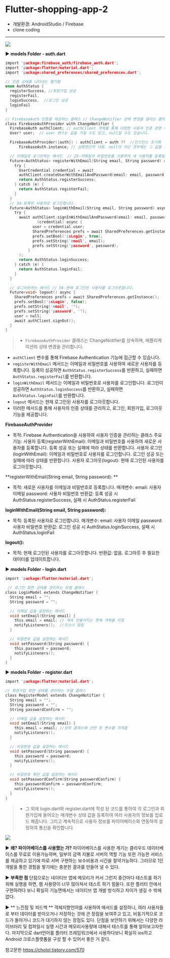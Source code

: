 # Flutter-shopping-app-2

- 개발환경: AndroidStudio / Firebase
- clone coding
<hr>

![](https://velog.velcdn.com/images/sungwbs/post/a3923b19-f098-403b-90ad-268a7cfb056f/image.png)


▶ **models Folder - auth.dart**
```c
import 'package:firebase_auth/firebase_auth.dart';
import 'package:flutter/material.dart';
import 'package:shared_preferences/shared_preferences.dart';

// 인증 상태를 나타내는 열거형
enum AuthStatus {
  registerSuccess, //회원가입 성공
  registerFail,
  loginSuccess,  //로그인 성공
  loginFail
}

// FirebaseAuth 인증을 제공하는 클래스 // ChangeNotifier 상태 변경을 알리는 클래스
class FirebaseAuthProvider with ChangeNotifier {
  FirebaseAuth authClient; // authClient 객체를 통해 다양한 사용자 인증 관련 메서드를 호출할 수 있습니다.
  User? user;  // user 변수는 값을 가질 수도 있고, null일 수도 있습니다.

  FirebaseAuthProvider({auth}) : authClient = auth ??  //인스턴스 초기화
      FirebaseAuth.instance; // 삼항연산자 사용. null이 아닌 경우에는 그 값을 사용하고, null인 경우에는 FirebaseAuth 클래스의 기본 인스턴스를 사용

  // 이메일로 로그인하는 메서드  // 25-이메일과 비밀번호를 사용하여 새 사용자를 등록합니다.
  Future<AuthStatus> registerWithEmail(String email, String password) async {
    try {
      UserCredential credential = await
      authClient.createUserWithEmailAndPassword(email: email, password: password);
      return AuthStatus.registerSuccess;
    } catch (e) {
      return AuthStatus.registerFail;
    }
  }
  // 34-등록된 사용자로 로그인합니다.
  Future<AuthStatus> loginWithEmail(String email, String password) async {
    try {
      await authClient.signInWithEmailAndPassword(email: email, password: password).then(
              (credential) async {
            user = credential.user;
            SharedPreferences prefs = await SharedPreferences.getInstance();
            prefs.setBool('isLogin', true);
            prefs.setString('email', email);
            prefs.setString('password', password);
          }
      );
      return AuthStatus.loginSuccess;
    } catch (e) {
      return AuthStatus.loginFail;
    }
  }

  // 로그아웃하는 메서드 // 56-현재 로그인된 사용자를 로그아웃합니다.
  Future<void> logout() async {
    SharedPreferences prefs = await SharedPreferences.getInstance();
    prefs.setBool('isLogin', false);
    prefs.setString('email', '');
    prefs.setString('password', '');
    user = null;
    await authClient.signOut();
  }
}

```

> - `FirebaseAuthProvider` 클래스는 ChangeNotifier를 상속하며, 애플리케이션의 상태 변경을 관리합니다.
- `authClient` 변수를 통해 Firebase Authentication 기능에 접근할 수 있습니다.
- `registerWithEmail` 메서드는 이메일과 비밀번호를 사용하여 새로운 사용자를 등록합니다. 등록이 성공하면 `AuthStatus.registerSuccess`를 반환하고, 실패하면 `AuthStatus.registerFail`를 반환합니다.
- `loginWithEmail` 메서드는 이메일과 비밀번호로 사용자를 로그인합니다. 로그인이 성공하면 `AuthStatus.loginSuccess`를 반환하고, 실패하면 `AuthStatus.loginFail`를 반환합니다.
- `logout` 메서드는 현재 로그인된 사용자를 로그아웃합니다.
- 이러한 메서드를 통해 사용자의 인증 상태를 관리하고, 로그인, 회원가입, 로그아웃 기능을 제공합니다.

**FirebaseAuthProvider**
- 목적: Firebase Authentication을 사용하여 사용자 인증을 관리하는 클래스
주요 기능:
사용자 등록(registerWithEmail): 이메일과 비밀번호를 사용하여 새로운 사용자를 등록합니다. 등록 성공 또는 실패에 따라 상태를 반환합니다.
사용자 로그인(loginWithEmail): 이메일과 비밀번호로 사용자를 로그인합니다. 로그인 성공 또는 실패에 따라 상태를 반환합니다.
사용자 로그아웃(logout): 현재 로그인된 사용자를 로그아웃합니다.


**registerWithEmail(String email, String password):
**
- 목적: 새로운 사용자를 이메일과 비밀번호로 등록합니다.
매개변수:
email: 사용자 이메일
password: 사용자 비밀번호
반환값: 등록 성공 시 AuthStatus.registerSuccess, 실패 시 AuthStatus.registerFail

**loginWithEmail(String email, String password):**
- 목적: 등록된 사용자로 로그인합니다.
매개변수:
email: 사용자 이메일
password: 사용자 비밀번호
반환값: 로그인 성공 시 AuthStatus.loginSuccess, 실패 시 AuthStatus.loginFail

**logout():**
- 목적: 현재 로그인된 사용자를 로그아웃합니다.
반환값: 없음. 로그아웃 후 필요한 데이터를 업데이트합니다.


▶ **models Folder - login.dart**
```c
import 'package:flutter/material.dart';

 // 로그인 화면 상태를 관리하는 모델 클래스
class LoginModel extends ChangeNotifier {
  String email = "";
  String password = "";

  // 이메일 값을 설정하는 메서드
  void setEmail(String email) {
    this.email = email; // 계속 만들어지는 현재 객체를 지칭
    notifyListeners();  //리스너 알림
  }

  // 비밀번호 값을 설정하는 메서드
  void setPassword(String password) {
    this.password = password;
    notifyListeners();
  }
}
```
▶ **models Folder - register.dart**
```c
import 'package:flutter/material.dart';

// 회원가입 화면 상태를 관리하는 모델 클래스
class RegisterModel extends ChangeNotifier {
  String email = "";
  String password = "";
  String passwordConfirm = "";

  // 이메일 값을 설정하는 메서드
  void setEmail(String email) {
    this.email = email; //상위 클래스에 선언 된 변수를 가져옴
    notifyListeners();
  }

  // 비밀번호 값을 설정하는 메서드
  void setPassword(String password) {
    this.password = password;
    notifyListeners();
  }

  // 비밀번호 확인 값을 설정하는 메서드
  void setPasswordConfirm(String passwordConfirm) {
    this.passwordConfirm = passwordConfirm;
    notifyListeners();
  }
}
```
> - 그 외에 login.dart와 register.dart에 작성 된 코드를 통하여 각 로그인과 회원가입에 들어오는 매개변수 상태 값을 등록하여 여러 사용자의 정보를 업로드 해줍니다. 그리고 계속적으로 사용자 정보를 파이어베이스와 연동하여 설정하여 통신을 확인합니다.

![](https://velog.velcdn.com/images/sungwbs/post/b0018a7b-6426-4cd8-9694-b1fcf6e79a15/image.PNG)


▶ **왜? 파이어베이스를 사용했는 가?** 파이어베이스를 사용한 계기는 클라우드 데이터베이스를 무료로 이용가능하며, 일부의 금액 지불로 서버의 역할 기능 또한 가능한 서비스를 제공하고 있기에 따로 서버 구현하는 보수비용과 시간을 절약가능하다. 그러므로 1인 개발을 통한 경험을 쌓기에는 충분한 결과를 만들어 낼 수 있다. 

▶ **부족한 점** 
단점으로는 네이티브 앱에 메모리가 커서 그런지 중간마다 테스트를 하기 위해 실행을 하면, 램 사용량이 너무 많아져서 테스트 하기 힘들다. 또한 플러터 안에서 구현하려다 보니 확실히 기능면에서는 네이티브 앱 개발 방식하고 차이가 생길 수 밖에 없다. 

▶ ** 느낀점 및 피드백 **
객체지향언어를 사용하여 매서드를 설정하니, 여러 사용자들로 부터 데이터를 받아오거나 저장하는 것에 큰 장점을 보여주고 있고, 비동기적으로 코드가 돌아가니 코드가 대기하지 않는 장점도 있다. 단점을 보안하기 위해서는 다양한 라이브러리 및 컴파일시 실행 시간과 메모리사용량에 대해서 테스트를 통해 알아보고자한다. 마지막으로 dart언어를 플러터 프레임워크에서 사용하다보니 확실히 ios하고 Android 크로스플랫폼을 구성 할 수 있어서 좋은 거 같다.  

참고문헌
https://cholol.tistory.com/570
